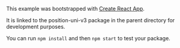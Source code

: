 This example was bootstrapped with [Create React App](https://github.com/facebook/create-react-app).

It is linked to the position-uni-v3 package in the parent directory for development purposes.

You can run `npm install` and then `npm start` to test your package.
